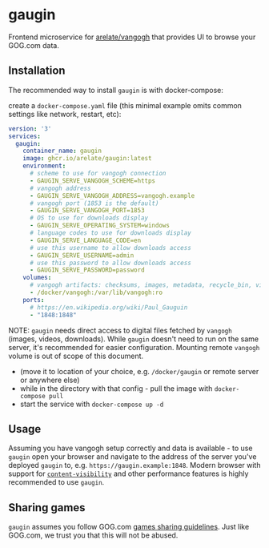 # gaugin

Frontend microservice for [arelate/vangogh](github.com/arelate/vangogh) that provides UI to browse your GOG.com data.

## Installation

The recommended way to install `gaugin` is with docker-compose:

create a `docker-compose.yaml` file (this minimal example omits common settings like network, restart, etc):

```yaml
version: '3'
services:
  gaugin:
    container_name: gaugin
    image: ghcr.io/arelate/gaugin:latest
    environment:
      # scheme to use for vangogh connection
      - GAUGIN_SERVE_VANGOGH_SCHEME=https
      # vangogh address
      - GAUGIN_SERVE_VANGOGH_ADDRESS=vangogh.example
      # vangogh port (1853 is the default)
      - GAUGIN_SERVE_VANGOGH_PORT=1853
      # OS to use for downloads display
      - GAUGIN_SERVE_OPERATING_SYSTEM=windows
      # language codes to use for downloads display
      - GAUGIN_SERVE_LANGUAGE_CODE=en
      # use this username to allow downloads access
      - GAUGIN_SERVE_USERNAME=admin
      # use this password to allow downloads access
      - GAUGIN_SERVE_PASSWORD=password
    volumes:
      # vangogh artifacts: checksums, images, metadata, recycle_bin, videos
      - /docker/vangogh:/var/lib/vangogh:ro
    ports:
      # https://en.wikipedia.org/wiki/Paul_Gauguin
      - "1848:1848"
```

NOTE: `gaugin` needs direct access to digital files fetched by `vangogh` (images, videos, downloads). While `gaugin` doesn't need to run on the same server, it's recommended for easier configuration. Mounting remote `vangogh` volume is out of scope of this document. 

- (move it to location of your choice, e.g. `/docker/gaugin` or remote server or anywhere else)
- while in the directory with that config - pull the image with `docker-compose pull`
- start the service with `docker-compose up -d`

## Usage

Assuming you have vangogh setup correctly and data is available - to use `gaugin` open your browser and navigate to the address of the server you've deployed `gaugin` to, e.g. `https://gaugin.example:1848`. Modern browser with support for [`content-visibility`](https://caniuse.com/?search=content-visibility) and other performance features is highly recommended to use `gaugin`.

## Sharing games

`gaugin` assumes you follow GOG.com [games sharing guidelines](https://support.gog.com/hc/en-us/articles/212184489-Can-I-share-games-with-others-?product=gog). Just like GOG.com, we trust you that this will not be abused.